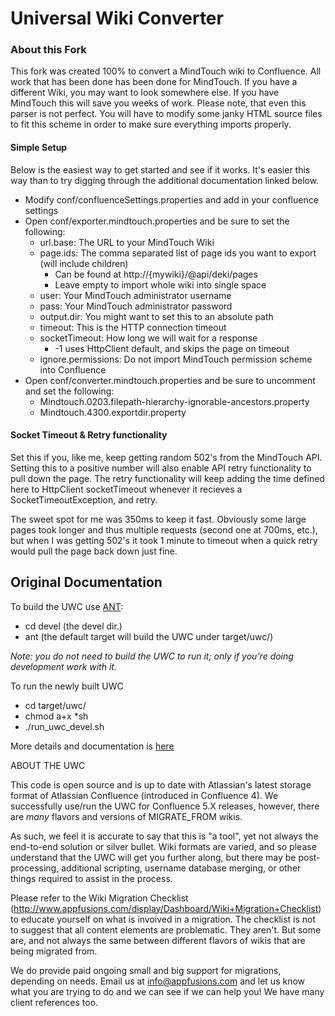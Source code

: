 # Universal Wiki Converter

### About this Fork

This fork was created 100% to convert a MindTouch wiki to Confluence.  All work that has been done has been done for MindTouch.  If you have a different Wiki, you may want to look somewhere else.  If you have MindTouch this will save you weeks of work.  Please note, that even this parser is not perfect.  You will have to modify some janky HTML source files to fit this scheme in order to make sure everything imports properly.

#### Simple Setup

Below is the easiest way to get started and see if it works.  It's easier this way than to try digging through the additional documentation linked below.

* Modify conf/confluenceSettings.properties and add in your confluence settings
* Open conf/exporter.mindtouch.properties and be sure to set the following:
	* url.base: The URL to your MindTouch Wiki
	* page.ids: The comma separated list of page ids you want to export (will include children)
		* Can be found at http://{mywiki}/@api/deki/pages
		* Leave empty to import whole wiki into single space
	* user: Your MindTouch administrator username
	* pass: Your MindTouch administrator password
	* output.dir: You might want to set this to an absolute path
	* timeout: This is the HTTP connection timeout
	* socketTimeout: How long we will wait for a response
		* -1 uses HttpClient default, and skips the page on timeout
	* ignore.permissions: Do not import MindTouch permission scheme into Confluence
* Open conf/converter.mindtouch.properties and be sure to uncomment and set the following:
	* Mindtouch.0203.filepath-hierarchy-ignorable-ancestors.property
	* Mindtouch.4300.exportdir.property

#### Socket Timeout & Retry functionality

Set this if you, like me, keep getting random 502's from the MindTouch API. Setting this to a positive number will also enable API retry functionality to pull down the page. The retry functionality will keep adding the time defined here to HttpClient socketTimeout whenever it recieves a SocketTimeoutException, and retry.

The sweet spot for me was 350ms to keep it fast.  Obviously some large pages took longer and thus multiple requests (second one at 700ms, etc.), but when I was getting 502's it took 1 minute to timeout when a quick retry would pull the page back down just fine.


## Original Documentation

To build the UWC use [ANT]:
* cd devel (the devel dir.)
* ant      (the default target will build the UWC under target/uwc/)

*Note: you do not need to build the UWC to run it; only if you're doing development work with it.*

To run the newly built UWC
* cd target/uwc/
* chmod a\+x \*sh
* ./run_uwc_devel.sh

More details and documentation is [here]

ABOUT THE UWC

This code is open source and is up to date with Atlassian's latest storage format of Atlassian Confluence
(introduced in Confluence 4). We successfully use/run the UWC for Confluence 5.X releases, however, there are *many* flavors and versions of MIGRATE_FROM wikis. 

As such, we feel it is accurate to say that this is "a tool", yet not always the end-to-end solution or silver bullet. Wiki formats are varied, and so please understand that the UWC will get you further along, but there may be post-processing, additional scripting, username database merging, or other things required to assist in the process. 

Please refer to the Wiki Migration Checklist (http://www.appfusions.com/display/Dashboard/Wiki+Migration+Checklist) to educate yourself on what is invoived in a migration. The checklist is not to suggest that all content elements are problematic. They aren't. But some are, and not always the same between different flavors of wikis that are being migrated from.

We do provide paid ongoing small and big support for migrations, depending on needs. Email us at info@appfusions.com and let us know what you are trying to do and we can see if we can help you!  We have many client references too.

[ANT]:http://ant.apache.org/
[here]:https://migrations.atlassian.net/wiki/display/UWC/Universal+Wiki+Converter
